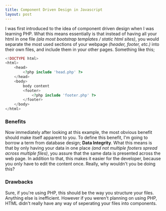 ```yaml
---
title: Component Driven Design in Javascript
layout: post
---
```


I was first introduced to the idea of component driven design when I was learning PHP. What this means essentially is that instead of having all your html in one file _(ala most bootstrap templates / static html sites)_, you would separate the most used sections of your webpage _(header, footer, etc.)_ into their own files, and include them in your other pages. Something like this; 

```php
<!DOCTYPE html>
<html>
    <head>
        <?php include 'head.php' ?>
    </head>
    <body>
        body content
        <footer>
            <?php include 'footer.php' ?>
        </footer>
    </body>
</html>
```

### Benefits 
Now immediately after looking at this example, the most obvious benefit should make itself apparent to you. To define this benefit, I'm going to borrow a term from database design; **Data Integrity**. What this means is that by only having your data in one place _(and not multiple footers spread across multiple files)_, you assure that the same data is presented across the web page. In addition to that, this makes it easier for the developer, because you only have to edit the content once. Really, why wouldn't you be doing this? 

### Drawbacks
Sure, if you're using PHP, this should be the way you structure your files. Anything else is inefficient. However if you weren't planning on using PHP, HTML didn't really have any way of seperating your files into components. 
